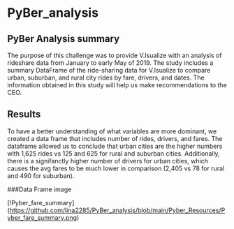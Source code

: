 # PyBer_analysis
## PyBer Analysis summary
The purpose of this challenge was to provide V.Isualize with an analysis of rideshare data from January to early May of 2019. The study includes a summary DataFrame of the ride-sharing data for V.Isualize to compare urban, suburban, and rural city rides by fare, drivers, and dates.  The information obtained in this study will help us make recommendations to the CEO. 
## Results
To have a better understanding of what variables are more dominant, we created a data frame that includes number of rides, drivers, and fares.  The dataframe allowed us to conclude that urban cities are the higher numbers with 1,625 rides vs 125 and 625 for rural and suburban cities.  Additionally, there is a signifanctly higher number of drivers for urban cities, which causes the avg fares to be much lower in comparison (2,405 vs 78 for rural and 490 for suburban). 

###Data Frame image

[!Pyber_fare_summary] (https://github.com/lina2285/PyBer_analysis/blob/main/Pyber_Resources/Pyber_fare_summary.png)

